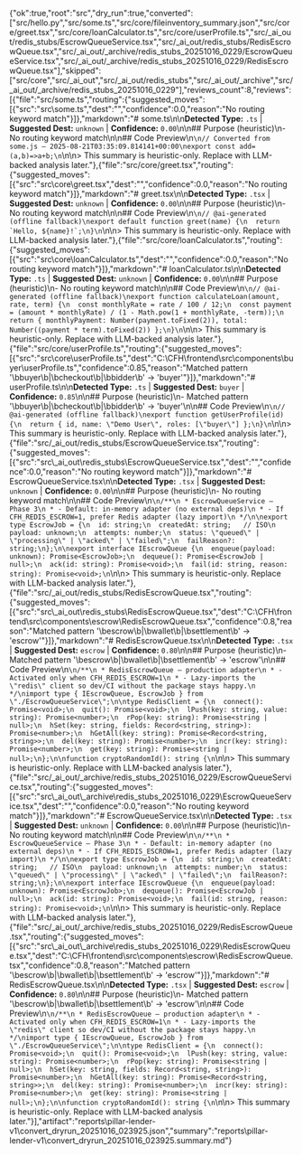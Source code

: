 {"ok":true,"root":"src","dry_run":true,"converted":["src/hello.py","src/some.ts","src/core/fileinventory_summary.json","src/core/greet.tsx","src/core/loanCalculator.ts","src/core/userProfile.ts","src/_ai_out/redis_stubs/EscrowQueueService.tsx","src/_ai_out/redis_stubs/RedisEscrowQueue.tsx","src/_ai_out/_archive/redis_stubs_20251016_0229/EscrowQueueService.tsx","src/_ai_out/_archive/redis_stubs_20251016_0229/RedisEscrowQueue.tsx"],"skipped":["src/core","src/_ai_out","src/_ai_out/redis_stubs","src/_ai_out/_archive","src/_ai_out/_archive/redis_stubs_20251016_0229"],"reviews_count":8,"reviews":[{"file":"src/some.ts","routing":{"suggested_moves":[{"src":"src\\some.ts","dest":"","confidence":0.0,"reason":"No routing keyword match"}]},"markdown":"# some.ts\n\n**Detected Type:** `.ts`  |  **Suggested Dest:** `unknown`  |  **Confidence:** `0.00`\n\n## Purpose (heuristic)\n- No routing keyword match\n\n## Code Preview\n```\n// Converted from some.js — 2025-08-21T03:35:09.814141+00:00\nexport const add=(a,b)=>a+b;\n```\n\n> This summary is heuristic-only. Replace with LLM-backed analysis later."},{"file":"src/core/greet.tsx","routing":{"suggested_moves":[{"src":"src\\core\\greet.tsx","dest":"","confidence":0.0,"reason":"No routing keyword match"}]},"markdown":"# greet.tsx\n\n**Detected Type:** `.tsx`  |  **Suggested Dest:** `unknown`  |  **Confidence:** `0.00`\n\n## Purpose (heuristic)\n- No routing keyword match\n\n## Code Preview\n```\n// @ai-generated (offline fallback)\nexport default function greet(name) {\n  return `Hello, ${name}!`;\n}\n```\n\n> This summary is heuristic-only. Replace with LLM-backed analysis later."},{"file":"src/core/loanCalculator.ts","routing":{"suggested_moves":[{"src":"src\\core\\loanCalculator.ts","dest":"","confidence":0.0,"reason":"No routing keyword match"}]},"markdown":"# loanCalculator.ts\n\n**Detected Type:** `.ts`  |  **Suggested Dest:** `unknown`  |  **Confidence:** `0.00`\n\n## Purpose (heuristic)\n- No routing keyword match\n\n## Code Preview\n```\n// @ai-generated (offline fallback)\nexport function calculateLoan(amount, rate, term) {\n  const monthlyRate = rate / 100 / 12;\n  const payment = (amount * monthlyRate) / (1 - Math.pow(1 + monthlyRate, -term));\n  return { monthlyPayment: Number(payment.toFixed(2)), total: Number((payment * term).toFixed(2)) };\n}\n```\n\n> This summary is heuristic-only. Replace with LLM-backed analysis later."},{"file":"src/core/userProfile.ts","routing":{"suggested_moves":[{"src":"src\\core\\userProfile.ts","dest":"C:\\CFH\\frontend\\src\\components\\buyer\\userProfile.ts","confidence":0.85,"reason":"Matched pattern '\\bbuyer\\b|\\bcheckout\\b|\\bbidder\\b' → 'buyer'"}]},"markdown":"# userProfile.ts\n\n**Detected Type:** `.ts`  |  **Suggested Dest:** `buyer`  |  **Confidence:** `0.85`\n\n## Purpose (heuristic)\n- Matched pattern '\\bbuyer\\b|\\bcheckout\\b|\\bbidder\\b' → 'buyer'\n\n## Code Preview\n```\n// @ai-generated (offline fallback)\nexport function getUserProfile(id) {\n  return { id, name: \"Demo User\", roles: [\"buyer\"] };\n}\n```\n\n> This summary is heuristic-only. Replace with LLM-backed analysis later."},{"file":"src/_ai_out/redis_stubs/EscrowQueueService.tsx","routing":{"suggested_moves":[{"src":"src\\_ai_out\\redis_stubs\\EscrowQueueService.tsx","dest":"","confidence":0.0,"reason":"No routing keyword match"}]},"markdown":"# EscrowQueueService.tsx\n\n**Detected Type:** `.tsx`  |  **Suggested Dest:** `unknown`  |  **Confidence:** `0.00`\n\n## Purpose (heuristic)\n- No routing keyword match\n\n## Code Preview\n```\n/**\n * EscrowQueueService — Phase 3\n * - Default: in-memory adapter (no external deps)\n * - If CFH_REDIS_ESCROW=1, prefer Redis adapter (lazy import)\n */\n\nexport type EscrowJob = {\n  id: string;\n  createdAt: string;   // ISO\n  payload: unknown;\n  attempts: number;\n  status: \"queued\" | \"processing\" | \"acked\" | \"failed\";\n  failReason?: string;\n};\n\nexport interface IEscrowQueue {\n  enqueue(payload: unknown): Promise<EscrowJob>;\n  dequeue(): Promise<EscrowJob | null>;\n  ack(id: string): Promise<void>;\n  fail(id: string, reason: string): Promise<void>;\n```\n\n> This summary is heuristic-only. Replace with LLM-backed analysis later."},{"file":"src/_ai_out/redis_stubs/RedisEscrowQueue.tsx","routing":{"suggested_moves":[{"src":"src\\_ai_out\\redis_stubs\\RedisEscrowQueue.tsx","dest":"C:\\CFH\\frontend\\src\\components\\escrow\\RedisEscrowQueue.tsx","confidence":0.8,"reason":"Matched pattern '\\bescrow\\b|\\bwallet\\b|\\bsettlement\\b' → 'escrow'"}]},"markdown":"# RedisEscrowQueue.tsx\n\n**Detected Type:** `.tsx`  |  **Suggested Dest:** `escrow`  |  **Confidence:** `0.80`\n\n## Purpose (heuristic)\n- Matched pattern '\\bescrow\\b|\\bwallet\\b|\\bsettlement\\b' → 'escrow'\n\n## Code Preview\n```\n/**\n * RedisEscrowQueue — production adapter\n * - Activated only when CFH_REDIS_ESCROW=1\n * - Lazy-imports the \"redis\" client so dev/CI without the package stays happy.\n */\nimport type { IEscrowQueue, EscrowJob } from \"./EscrowQueueService\";\n\ntype RedisClient = {\n  connect(): Promise<void>;\n  quit(): Promise<void>;\n  lPush(key: string, value: string): Promise<number>;\n  rPop(key: string): Promise<string | null>;\n  hSet(key: string, fields: Record<string, string>): Promise<number>;\n  hGetAll(key: string): Promise<Record<string, string>>;\n  del(key: string): Promise<number>;\n  incr(key: string): Promise<number>;\n  get(key: string): Promise<string | null>;\n};\n\nfunction cryptoRandomId(): string {\n```\n\n> This summary is heuristic-only. Replace with LLM-backed analysis later."},{"file":"src/_ai_out/_archive/redis_stubs_20251016_0229/EscrowQueueService.tsx","routing":{"suggested_moves":[{"src":"src\\_ai_out\\_archive\\redis_stubs_20251016_0229\\EscrowQueueService.tsx","dest":"","confidence":0.0,"reason":"No routing keyword match"}]},"markdown":"# EscrowQueueService.tsx\n\n**Detected Type:** `.tsx`  |  **Suggested Dest:** `unknown`  |  **Confidence:** `0.00`\n\n## Purpose (heuristic)\n- No routing keyword match\n\n## Code Preview\n```\n/**\n * EscrowQueueService — Phase 3\n * - Default: in-memory adapter (no external deps)\n * - If CFH_REDIS_ESCROW=1, prefer Redis adapter (lazy import)\n */\n\nexport type EscrowJob = {\n  id: string;\n  createdAt: string;   // ISO\n  payload: unknown;\n  attempts: number;\n  status: \"queued\" | \"processing\" | \"acked\" | \"failed\";\n  failReason?: string;\n};\n\nexport interface IEscrowQueue {\n  enqueue(payload: unknown): Promise<EscrowJob>;\n  dequeue(): Promise<EscrowJob | null>;\n  ack(id: string): Promise<void>;\n  fail(id: string, reason: string): Promise<void>;\n```\n\n> This summary is heuristic-only. Replace with LLM-backed analysis later."},{"file":"src/_ai_out/_archive/redis_stubs_20251016_0229/RedisEscrowQueue.tsx","routing":{"suggested_moves":[{"src":"src\\_ai_out\\_archive\\redis_stubs_20251016_0229\\RedisEscrowQueue.tsx","dest":"C:\\CFH\\frontend\\src\\components\\escrow\\RedisEscrowQueue.tsx","confidence":0.8,"reason":"Matched pattern '\\bescrow\\b|\\bwallet\\b|\\bsettlement\\b' → 'escrow'"}]},"markdown":"# RedisEscrowQueue.tsx\n\n**Detected Type:** `.tsx`  |  **Suggested Dest:** `escrow`  |  **Confidence:** `0.80`\n\n## Purpose (heuristic)\n- Matched pattern '\\bescrow\\b|\\bwallet\\b|\\bsettlement\\b' → 'escrow'\n\n## Code Preview\n```\n/**\n * RedisEscrowQueue — production adapter\n * - Activated only when CFH_REDIS_ESCROW=1\n * - Lazy-imports the \"redis\" client so dev/CI without the package stays happy.\n */\nimport type { IEscrowQueue, EscrowJob } from \"./EscrowQueueService\";\n\ntype RedisClient = {\n  connect(): Promise<void>;\n  quit(): Promise<void>;\n  lPush(key: string, value: string): Promise<number>;\n  rPop(key: string): Promise<string | null>;\n  hSet(key: string, fields: Record<string, string>): Promise<number>;\n  hGetAll(key: string): Promise<Record<string, string>>;\n  del(key: string): Promise<number>;\n  incr(key: string): Promise<number>;\n  get(key: string): Promise<string | null>;\n};\n\nfunction cryptoRandomId(): string {\n```\n\n> This summary is heuristic-only. Replace with LLM-backed analysis later."}],"artifact":"reports\\pillar-lender-v1\\convert_dryrun_20251016_023925.json","summary":"reports\\pillar-lender-v1\\convert_dryrun_20251016_023925.summary.md"}
